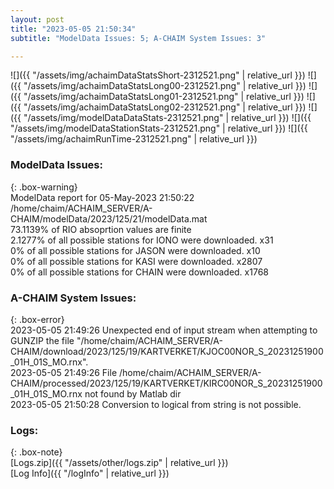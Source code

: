 ```yaml
---
layout: post
title: "2023-05-05 21:50:34"
subtitle: "ModelData Issues: 5; A-CHAIM System Issues: 3"

---
```


![]({{ "/assets/img/achaimDataStatsShort-2312521.png" | relative_url }})
![]({{ "/assets/img/achaimDataStatsLong00-2312521.png" | relative_url }})
![]({{ "/assets/img/achaimDataStatsLong01-2312521.png" | relative_url }})
![]({{ "/assets/img/achaimDataStatsLong02-2312521.png" | relative_url }})
![]({{ "/assets/img/modelDataDataStats-2312521.png" | relative_url }})
![]({{ "/assets/img/modelDataStationStats-2312521.png" | relative_url }})
![]({{ "/assets/img/achaimRunTime-2312521.png" | relative_url }})


### ModelData Issues:  
  
{: .box-warning}  
 ModelData report for 05-May-2023 21:50:22   
 /home/chaim/ACHAIM_SERVER/A-CHAIM/modelData/2023/125/21/modelData.mat   
 73.1139% of RIO absoprtion values are finite   
 2.1277% of all possible stations for IONO were downloaded. x31   
 0% of all possible stations for JASON were downloaded. x10   
 0% of all possible stations for KASI were downloaded. x2807   
 0% of all possible stations for CHAIN were downloaded. x1768   
  
### A-CHAIM System Issues:  
  
{: .box-error}  
2023-05-05 21:49:26 Unexpected end of input stream when attempting to GUNZIP the file "/home/chaim/ACHAIM_SERVER/A-CHAIM/download/2023/125/19/KARTVERKET/KJOC00NOR_S_20231251900_01H_01S_MO.rnx".  
2023-05-05 21:49:26 File /home/chaim/ACHAIM_SERVER/A-CHAIM/processed/2023/125/19/KARTVERKET/KIRC00NOR_S_20231251900_01H_01S_MO.rnx not found by Matlab dir  
2023-05-05 21:50:28 Conversion to logical from string is not possible.  

### Logs:  
  
{: .box-note}  
[Logs.zip]({{ "/assets/other/logs.zip" | relative_url }})  
[Log Info]({{ "/logInfo" | relative_url }})  

